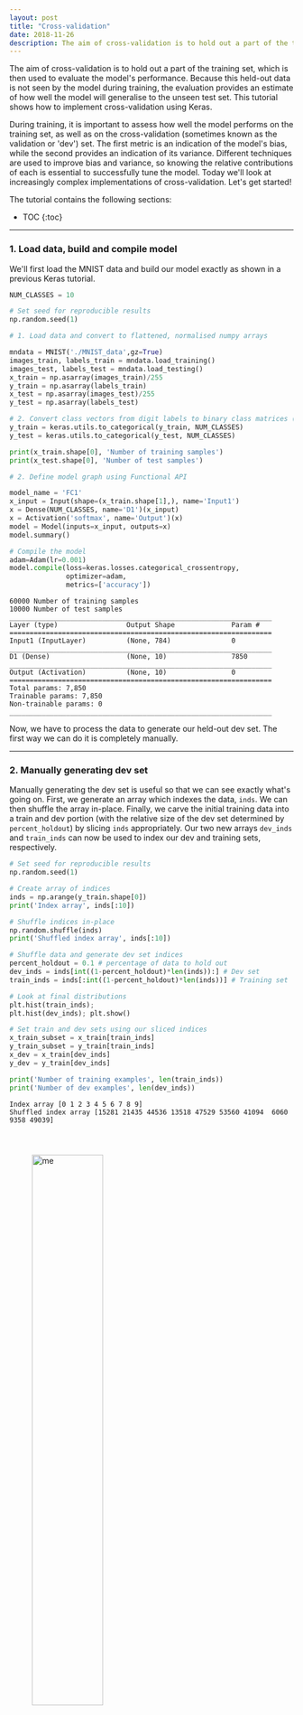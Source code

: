 ```yaml
---
layout: post
title: "Cross-validation"
date: 2018-11-26
description: The aim of cross-validation is to hold out a part of the training set, which is then used to evaluate the model's performance. Because this held-out data is not seen by the model during training, the evaluation provides an estimate of how well the model will generalise to the unseen test set. This tutorial shows how to implement cross-validation using Keras.
---
```


The aim of cross-validation is to hold out a part of the training set, which is then used to evaluate the model's performance. Because this held-out data is not seen by the model during training, the evaluation provides an estimate of how well the model will generalise to the unseen test set. This tutorial shows how to implement cross-validation using Keras.

During training, it is important to assess how well the model performs on the training set, as well as on the cross-validation (sometimes known as the validation or 'dev') set. The first metric is an indication of the model's bias, while the second provides an indication of its variance. Different techniques are used to improve bias and variance, so knowing the relative contributions of each is essential to successfully tune the model. Today we'll look at increasingly complex implementations of cross-validation. Let's get started!

The tutorial contains the following sections:

* TOC
{:toc}
<!-- toc -->

---

### 1. Load data, build  and compile model

We'll first load the MNIST data and build our model exactly as shown in a previous Keras tutorial.


```python
NUM_CLASSES = 10

# Set seed for reproducible results
np.random.seed(1)

# 1. Load data and convert to flattened, normalised numpy arrays

mndata = MNIST('./MNIST_data',gz=True)
images_train, labels_train = mndata.load_training()
images_test, labels_test = mndata.load_testing()
x_train = np.asarray(images_train)/255
y_train = np.asarray(labels_train)
x_test = np.asarray(images_test)/255
y_test = np.asarray(labels_test)

# 2. Convert class vectors from digit labels to binary class matrices (N x 10)
y_train = keras.utils.to_categorical(y_train, NUM_CLASSES)
y_test = keras.utils.to_categorical(y_test, NUM_CLASSES)

print(x_train.shape[0], 'Number of training samples')
print(x_test.shape[0], 'Number of test samples')

# 2. Define model graph using Functional API

model_name = 'FC1'
x_input = Input(shape=(x_train.shape[1],), name='Input1')
x = Dense(NUM_CLASSES, name='D1')(x_input)
x = Activation('softmax', name='Output')(x)
model = Model(inputs=x_input, outputs=x)
model.summary()

# Compile the model
adam=Adam(lr=0.001)
model.compile(loss=keras.losses.categorical_crossentropy,
              optimizer=adam,
              metrics=['accuracy'])
```

    60000 Number of training samples
    10000 Number of test samples
    _________________________________________________________________
    Layer (type)                 Output Shape              Param #   
    =================================================================
    Input1 (InputLayer)          (None, 784)               0         
    _________________________________________________________________
    D1 (Dense)                   (None, 10)                7850      
    _________________________________________________________________
    Output (Activation)          (None, 10)                0         
    =================================================================
    Total params: 7,850
    Trainable params: 7,850
    Non-trainable params: 0
    _________________________________________________________________


Now, we have to process the data to generate our held-out dev set. The first way we can do it is completely manually.

---

### 2. Manually generating dev set

Manually generating the dev set is useful so that we can see exactly what's going on. First, we generate an array which indexes the data, `inds`. We can then shuffle the array in-place. Finally, we carve the initial training data into a train and dev portion (with the relative size of the dev set determined by `percent_holdout`) by slicing `inds` appropriately. Our two new arrays `dev_inds` and `train_inds` can now be used to index our dev and training sets, respectively.


```python
# Set seed for reproducible results
np.random.seed(1)

# Create array of indices
inds = np.arange(y_train.shape[0])
print('Index array', inds[:10])

# Shuffle indices in-place
np.random.shuffle(inds) 
print('Shuffled index array', inds[:10])

# Shuffle data and generate dev set indices
percent_holdout = 0.1 # percentage of data to hold out
dev_inds = inds[int((1-percent_holdout)*len(inds)):] # Dev set
train_inds = inds[:int((1-percent_holdout)*len(inds))] # Training set 

# Look at final distributions
plt.hist(train_inds); 
plt.hist(dev_inds); plt.show()

# Set train and dev sets using our sliced indices
x_train_subset = x_train[train_inds]
y_train_subset = y_train[train_inds]
x_dev = x_train[dev_inds]
y_dev = y_train[dev_inds]

print('Number of training examples', len(train_inds))
print('Number of dev examples', len(dev_inds))
```

    Index array [0 1 2 3 4 5 6 7 8 9]
    Shuffled index array [15281 21435 44536 13518 47529 53560 41094  6060  9358 49039]



<img src="/assets/images/CV_8_1.png" width="50%" alt="me" align="center" hspace="40" vspace="40">


    Number of training examples 54000
    Number of dev examples 6000


We can also inspect the distribution of our data (according to index) to make sure that the slicing was done properly. 

Finally, when we train the model we can have to specify our new dev set as well as the reduced subset of training examples:


```python
# Train the model with cross-validation
history = model.fit(x_train_subset, y_train_subset, 
                  validation_data=(x_dev, y_dev),
                  batch_size=32, epochs=50, verbose=0)
```


```python
# Plot training history 
fig, ax = plt.subplots(1, 2, figsize=(12,4));
ax[0].set_title('Loss'); ax[0].set_xlabel('Epochs');
ax[0].plot(history.epoch, history.history["loss"], label="Train loss");
ax[0].plot(history.epoch, history.history["val_loss"], label="Validation loss");
ax[1].set_title('Accuracy'); ax[1].set_xlabel('Epochs');
ax[1].plot(history.epoch, history.history["acc"], label="Train accuracy");
ax[1].plot(history.epoch, history.history["val_acc"], label="Validation accuracy");
ax[0].legend();
ax[1].legend();
```


<img src="/assets/images/CV_11_0.png" width="80%" alt="me" align="center" hspace="40" vspace="40">


Inspecting the training curve shows us that while the training loss decreases monotonically, at some point the validation loss stops improving and can in fact start to increase. At that point, the model is no longer generalising well to the held-out dev set, and further training merely fits the model more accurately to the training data. This is known as overfitting. 

We can evaluate the loss and accuracy for the train, dev, and test sets, and observe that the dev set does a pretty good job of predicting the test set scores:


```python
# Evaluate
score = model.evaluate(x_train_subset,y_train_subset, verbose=0)
print('Train Loss:', score[0])
print('Train Accuracy:', score[1])

score = model.evaluate(x_dev,y_dev, verbose=0)
print('Dev Loss:', score[0])
print('Dev Accuracy:', score[1])

score = model.evaluate(x_test,y_test, verbose=0)
print('Test Loss:', score[0])
print('Test Accuracy:', score[1])
```

    Train Loss: 0.22134595866225384
    Train Accuracy: 0.9370925925925926
    Dev Loss: 0.28396812576055525
    Dev Accuracy: 0.922
    Test Loss: 0.28355130719542504
    Test Accuracy: 0.9248


To look in detail at how well our dev set represents the test set, we can evaluate the model on not only the train and dev sets, but also the test set after each epoch. The way to do this is to define a new callback, which calls the `evaluate()` function at the end of each epoch.

Normally, evaluating the test set like this is not done during training (the test set is only evaluated once after training is finished). But here for illustration, you can see that the dev set does a pretty good job of predicting the test set performance, at least in this toy example.


```python
# Callback to evaluate test set at each epoch
class TestCallback(keras.callbacks.Callback):
    def __init__(self, test_data):
        self.test_data = test_data
        self.testloss = []
        self.testacc = []

    def on_epoch_end(self, epoch, logs={}):
        x, y = self.test_data
        loss, acc = self.model.evaluate(x, y, verbose=0)
        self.testloss.append(loss)
        self.testacc.append(acc)
        
# Compile the model
adam = Adam(lr=0.001)
model.compile(loss=keras.losses.categorical_crossentropy,
              optimizer=adam,
              metrics=['accuracy'])

# Train the model with cross-validation
testhistory = TestCallback((x_test,y_test))
history = model.fit(x_train_subset, y_train_subset, 
                  validation_data=(x_dev, y_dev),
                  batch_size=32, epochs=10, verbose=0, 
                  callbacks=[testhistory])
```


```python
# Plot training history 
fig, ax = plt.subplots(1, 2, figsize=(12,4));
ax[0].set_title('Loss'); ax[0].set_xlabel('Epochs');
ax[0].plot(history.epoch, history.history["loss"], label="Train loss");
ax[0].plot(history.epoch, history.history["val_loss"], label="Validation loss");
ax[0].plot(history.epoch, testhistory.testloss, label="Test loss");
ax[1].set_title('Accuracy'); ax[1].set_xlabel('Epochs');
ax[1].plot(history.epoch, history.history["acc"], label="Train accuracy");
ax[1].plot(history.epoch, history.history["val_acc"], label="Validation accuracy");
ax[1].plot(history.epoch, testhistory.testacc, label="Test accuracy");
ax[0].legend();
ax[1].legend();
```


<img src="/assets/images/CV_16_0.png" width="50%" alt="me" align="center" hspace="40" vspace="40">

---

### 3. Automatically generating the dev set

#### 3.1 Using the built-in Keras function

As shown in the Keras tutorial, you can also use the built-in Keras function to generate a held-out test set, by calling `fit()` with the `validation_split` argument. Here, the first 10% of the training data (unshuffled) is used as the dev set:


```python
# Train the model with cross-validation
history = model.fit(x_train, y_train, batch_size=32, epochs=10, verbose=1, validation_split=0.1)
```

#### 3.1 Using the scikit-learn function

The `scikit-learn` library also supplies a handy function called `train_test_split()` which allows you to generate a dev set in the same way as above.


```python
# Generate dev set using scikit-learn split function
seed = 1
x_train_skl, x_dev_skl, y_train_skl, y_dev_skl = train_test_split(x_train, y_train, 
                                                                  test_size=0.1, 
                                                                  random_state=seed)
```


```python
# Train the model with cross-validation
history = model.fit(x_train_skl, y_train_skl, 
                  validation_data=(x_dev_skl, y_dev_skl),
                  batch_size=32, epochs=10, verbose=0)

# Plot training history 
fig, ax = plt.subplots(1, 2, figsize=(12,4));
ax[0].set_title('Loss'); ax[0].set_xlabel('Epochs');
ax[0].plot(history.epoch, history.history["loss"], label="Train loss");
ax[0].plot(history.epoch, history.history["val_loss"], label="Validation loss");
ax[1].set_title('Accuracy'); ax[1].set_xlabel('Epochs');
ax[1].plot(history.epoch, history.history["acc"], label="Train accuracy");
ax[1].plot(history.epoch, history.history["val_acc"], label="Validation accuracy");
ax[0].legend();
ax[1].legend();
```


<img src="/assets/images/CV_24_0.png" width="80%" alt="me" align="center" hspace="40" vspace="40">

---

### 4. k-fold cross-validation

To get a really accurate estimate of the model's generalisibility, we can perform the cross-validation multiple times with different dev sets: in k-fold cross-validation, the training set is partitioned into k subsets, with one of the subsets held out as a dev set, while the other k-1 subsets are used for training. 

We can do the k-fold splitting manually, or use another scikit-learn function, `StratifiedKFold()`. Stratification means that the splitting is done such that the proportion of samples in each class are preserved (i.e. the distribution of data does not change) in each split. More information can be found in the [documentation](https://scikit-learn.org/stable/modules/generated/sklearn.model_selection.StratifiedKFold.html). One nuance is that `StratifiedKFold()` takes in labels of categorical values instead of one-hot vectors; thus our 10-dimensional y vectors must be reconverted into a 1-dimensional vector using `np.argmax()`. 

To run a 10-fold cross-validation, we must build, compile, train, and evaluate the model 10 times, which can be done using a for loop. The results are shown below:


```python
seed = 1
skf = StratifiedKFold(n_splits=10, shuffle=True, random_state=seed)
cvscores = []

for train_inds, dev_inds in skf.split(x_train, np.argmax(y_train,axis=1)):
    # 1. Build model
    model_name = 'FC1'
    x_input = Input(shape=(x_train.shape[1],), name='Input1')
    x = Dense(NUM_CLASSES, name='D1')(x_input)
    x = Activation('softmax', name='Output')(x)
    model = Model(inputs=x_input, outputs=x)
    # 2. Compile model
    adam=Adam(lr=0.001)
    model.compile(loss=keras.losses.categorical_crossentropy,
                  optimizer=adam,
                  metrics=['accuracy'])
    # 3. Fit the model
    history = model.fit(x_train[train_inds], y_train[train_inds], 
                        batch_size=32, epochs=10, verbose=0)
    # 4. Evaluate the model
    scores = model.evaluate(x_train[dev_inds], y_train[dev_inds], verbose=0)
    print("%s: %.2f%%" % (model.metrics_names[1], scores[1]*100))
    cvscores.append(scores[1] * 100)
print("%.2f%% (+/- %.2f%%)" % (np.mean(cvscores), np.std(cvscores)))
```

    acc: 92.36%
    acc: 92.39%
    acc: 92.25%
    acc: 91.47%
    acc: 92.48%
    acc: 92.48%
    acc: 93.25%
    acc: 92.90%
    acc: 92.23%
    acc: 91.83%
    92.36% (+/- 0.47%)


The result of this evaluation gives the most accurate prediction for the model's generalisability to unseen data; however this approach is clearly computationally intensive and is not normally used in large deep learning models.

---

### 5. Conclusions

In this tutorial I have shown a few different ways of implementing cross-validation using Keras. Cross-validation is a method for estimating how well the model generalises to unseen data, and is crucial for evaluating and tuning the model's performance. Some of the material here was taken from this excellent [tutorial](https://machinelearningmastery.com/evaluate-performance-deep-learning-models-keras/).

A jupyter notebook is available for this tutorial on my [GitHub repository](https://github.com/nadanai263/datasciportfolio).
